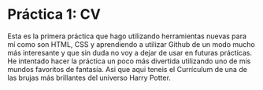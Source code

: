 # Práctica 1: CV
Esta es la primera práctica que hago utilizando herramientas nuevas para mí
como son HTML, CSS y aprendiendo a utilizar Github de un modo mucho más
interesante y que sin duda no voy a dejar de usar en futuras prácticas.
He intentado hacer la práctica un poco más divertida utilizando uno de
mis mundos favoritos de fantasía.
Asi que aqui teneis el Currículum de una de las brujas más brillantes
del universo Harry Potter. 
